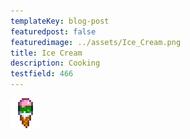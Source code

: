 ```yaml
---
templateKey: blog-post
featuredpost: false
featuredimage: ../assets/Ice_Cream.png
title: Ice Cream
description: Cooking
testfield: 466
---
```

![Ice Cream](../assets/Ice_Cream.png)